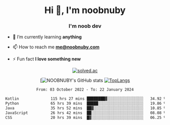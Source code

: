 <h1 align="center">Hi 👋, I'm noobnuby</h1>
<h3 align="center">I'm noob dev</h3>

- 🌱 I’m currently learning **anything**

- 📫 How to reach me **me@noobnuby.com**

- ⚡ Fun fact **I love something new**

<div align="center">
  
[![solved.ac](https://solvedac-cards-starcea.paring.moe/profile/noobnuby)](https://solved.ac/profile/noobnuby)

<div>
<div align="center">

[![NOOBNUBY's GitHub stats](https://github-readme-stats.vercel.app/api?username=NOOBNUBY&show_icons=true&theme=dark)
[![TopLangs](https://github-readme-stats.vercel.app/api/top-langs/?username=NOOBNUBY&layout=compact&theme=dark)](https://github.com/anuraghazra/github-readme-stats)

</div>

<!--START_SECTION:waka-->

```txt
From: 03 October 2022 - To: 22 January 2024

Kotlin              115 hrs 27 mins ████████▓░░░░░░░░░░░░░░░░   34.92 %
Python              65 hrs 39 mins  █████░░░░░░░░░░░░░░░░░░░░   19.86 %
Java                35 hrs 52 mins  ██▓░░░░░░░░░░░░░░░░░░░░░░   10.85 %
JavaScript          26 hrs 42 mins  ██░░░░░░░░░░░░░░░░░░░░░░░   08.08 %
CSS                 20 hrs 39 mins  █▓░░░░░░░░░░░░░░░░░░░░░░░   06.25 %
```

<!--END_SECTION:waka-->
